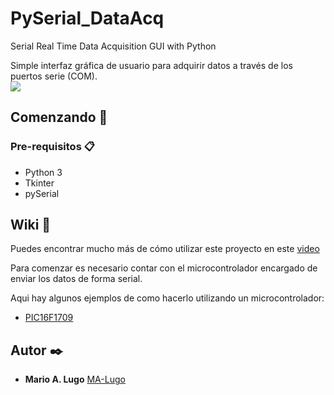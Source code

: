# PySerial_DataAcq

Serial Real Time Data Acquisition GUI with Python

Simple interfaz gráfica de usuario para adquirir datos a través de los puertos serie (COM).  
![](https://drive.google.com/uc?export=view&id=1ZMwxa3LgcCWx2dhNmHJYU_r66A-z1OSK)
## Comenzando 🚀

### Pre-requisitos 📋

* Python 3
* Tkinter
* pySerial

## Wiki 📖

Puedes encontrar mucho más de cómo utilizar este proyecto en este [video](https://youtube.com)

Para comenzar es necesario contar con el microcontrolador encargado de enviar
los datos de forma serial.

Aqui hay algunos ejemplos de como hacerlo utilizando un microcontrolador:
* [PIC16F1709](https://github.com/MA-Lugo/PIC16F1709_drivers/blob/main/006DATA_AQC_example.c)

## Autor ✒️

* **Mario A. Lugo**  [MA-Lugo](https://github.com/MA-Lugo)

